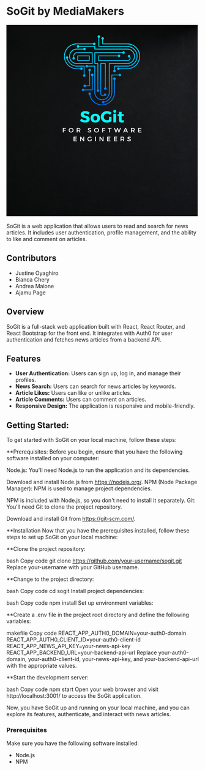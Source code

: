 # SoGit by MediaMakers

![React News Portal](/images/SoGit3.png)

SoGit is a web application that allows users to read and search for news articles. It includes user authentication, profile management, and the ability to like and comment on articles.

## Contributors
- Justine Oyaghiro
- Bianca Chery
- Andrea Malone
- Ajamu Page

## Overview

SoGit is a full-stack web application built with React, React Router, and React Bootstrap for the front end. It integrates with Auth0 for user authentication and fetches news articles from a backend API.

## Features

- **User Authentication:** Users can sign up, log in, and manage their profiles.
- **News Search:** Users can search for news articles by keywords.
- **Article Likes:** Users can like or unlike articles.
- **Article Comments:** Users can comment on articles.
- **Responsive Design:** The application is responsive and mobile-friendly.

## Getting Started:
To get started with SoGit on your local machine, follow these steps:

**Prerequisites:
Before you begin, ensure that you have the following software installed on your computer:

Node.js: You'll need Node.js to run the application and its dependencies.

Download and install Node.js from https://nodejs.org/.
NPM (Node Package Manager): NPM is used to manage project dependencies.

NPM is included with Node.js, so you don't need to install it separately.
Git: You'll need Git to clone the project repository.

Download and install Git from https://git-scm.com/.

**Installation
Now that you have the prerequisites installed, follow these steps to set up SoGit on your local machine:

**Clone the project repository:

bash
Copy code
git clone https://github.com/your-username/sogit.git
Replace your-username with your GitHub username.

**Change to the project directory:

bash
Copy code
cd sogit
Install project dependencies:

bash
Copy code
npm install
Set up environment variables:

**Create a .env file in the project root directory and define the following variables:

makefile
Copy code
REACT_APP_AUTH0_DOMAIN=your-auth0-domain
REACT_APP_AUTH0_CLIENT_ID=your-auth0-client-id
REACT_APP_NEWS_API_KEY=your-news-api-key
REACT_APP_BACKEND_URL=your-backend-api-url
Replace your-auth0-domain, your-auth0-client-id, your-news-api-key, and your-backend-api-url with the appropriate values.

**Start the development server:

bash
Copy code
npm start
Open your web browser and visit http://localhost:3001/ to access the SoGit application.

Now, you have SoGit up and running on your local machine, and you can explore its features, authenticate, and interact with news articles.

### Prerequisites

Make sure you have the following software installed:

- Node.js
- NPM 
  


